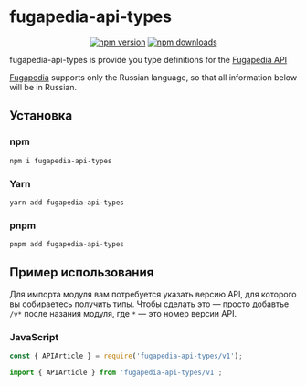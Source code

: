 # fugapedia-api-types
<p align="center">
  <a href="https://www.npmjs.com/package/fugapedia-api-types"><img src="https://img.shields.io/npm/v/fugapedia-api-types?color=FF6E1B&maxAge=3600" alt="npm version" /></a>
  <a href="https://www.npmjs.com/package/fugapedia-api-types"><img src="https://img.shields.io/npm/dt/fugapedia-api-types?color=FF6E1B&maxAge=3600" alt="npm downloads" /></a>
</p>

fugapedia-api-types is provide you type definitions for the [Fugapedia API](https://fugapedia.xyz/api.php)

[Fugapedia](https://fugapedia.xyz) supports only the Russian language, so that all information below will be in Russian.

## Установка
### npm
```
npm i fugapedia-api-types
```
### Yarn
```
yarn add fugapedia-api-types
```
### pnpm
```
pnpm add fugapedia-api-types
```

## Пример использования
Для импорта модуля вам потребуется указать версию API, для которого вы собираетесь получить типы. Чтобы сделать это — просто добавтье `/v*` после назания модуля, где `*` — это номер версии API.
### JavaScript
```js
const { APIArticle } = require('fugapedia-api-types/v1');
```
```ts
import { APIArticle } from 'fugapedia-api-types/v1';
```